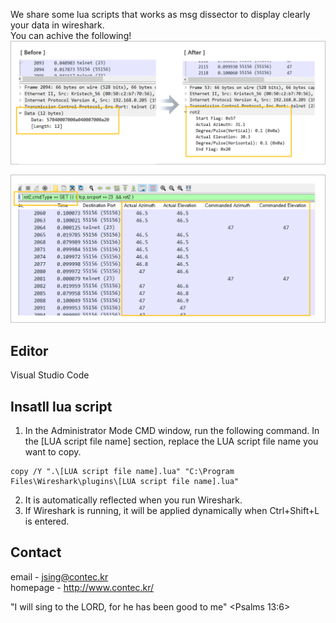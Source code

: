 We share some lua scripts that works as msg dissector to display clearly your data in wireshark.  
You can achive the following!
![IMAGE ALT TEXT HERE](./document/image/LuaDissector.png)
![IMAGE ALT TEXT HERE](./document/image/lilstView.png)
## Editor
Visual Studio Code
## Insatll lua script 
1. In the Administrator Mode CMD window, run the following command. In the [LUA script file name] section, replace the LUA script file name you want to copy.
```
copy /Y ".\[LUA script file name].lua" "C:\Program Files\Wireshark\plugins\[LUA script file name].lua"
```
2. It is automatically reflected when you run Wireshark.  
3. If Wireshark is running, it will be applied dynamically when Ctrl+Shift+L is entered.  
## Contact
email - jsing@contec.kr   
homepage - http://www.contec.kr/

  
"I will sing to the LORD, for he has been good to me" <Psalms 13:6> 
